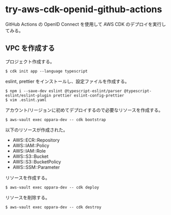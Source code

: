 # try-aws-cdk-openid-github-actions

GitHub Actions の OpenID Connect を使用して AWS CDK のデプロイを実行してみる。

## VPC を作成する

プロジェクト作成する。

```
$ cdk init app --language typescript
```

eslint, prettier をインストールし、設定ファイルを作成する。
```
$ npm i --save-dev eslint @typescript-eslint/parser @typescript-eslint/eslint-plugin prettier eslint-config-prettier
$ vim .eslint.yaml
```

アカウント/リージョンに初めてデプロイするので必要なリソースを作成する。
```
$ aws-vault exec oppara-dev -- cdk bootstrap
```

以下のリソースが作成された。
- AWS::ECR::Repository
- AWS::IAM::Policy
- AWS::IAM::Role
- AWS::S3::Bucket
- AWS::S3::BucketPolicy
- AWS::SSM::Parameter


リソースを作成する。
```
$ aws-vault exec oppara-dev -- cdk deploy
```

リソースを削除する。
```
$ aws-vault exec oppara-dev -- cdk destroy
```

